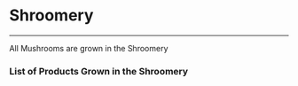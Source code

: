 # Shroomery
---


All Mushrooms are grown in the Shroomery

### List of Products Grown in the Shroomery